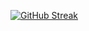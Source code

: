 [![GitHub Streak](https://github-readme-streak-stats.herokuapp.com?user=shantoislam6&theme=whatsapp-dark2&border_radius=3.4)](https://git.io/streak-stats)
